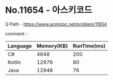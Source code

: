 # No.11654 - 아스키코드
Q Path - https://www.acmicpc.net/problem/11654

comment - 

Language | Memory(KB) | RunTime(ms)
------------ | ------------- | ------
C# | 4648 | 200
Kotlin | 12976 | 80
Java | 12948 | 76 